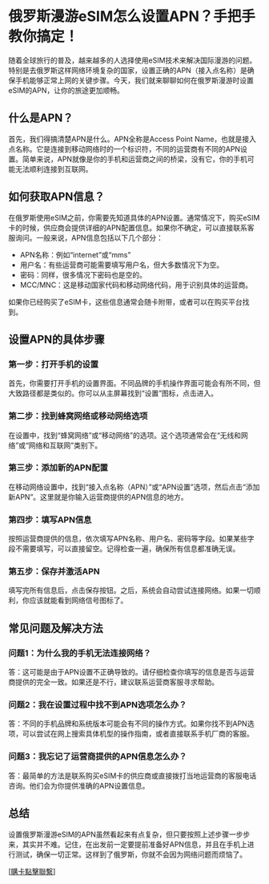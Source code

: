 # 俄罗斯漫游eSIM怎么设置APN？手把手教你搞定！

随着全球旅行的普及，越来越多的人选择使用eSIM技术来解决国际漫游的问题。特别是去俄罗斯这样网络环境复杂的国家，设置正确的APN（接入点名称）是确保手机能够正常上网的关键步骤。今天，我们就来聊聊如何在俄罗斯漫游时设置eSIM的APN，让你的旅途更加顺畅。

## 什么是APN？

首先，我们得搞清楚APN是什么。APN全称是Access Point Name，也就是接入点名称。它是连接到移动网络时的一个标识符，不同的运营商有不同的APN设置。简单来说，APN就像是你的手机和运营商之间的桥梁，没有它，你的手机可能无法顺利连接到互联网。

## 如何获取APN信息？

在俄罗斯使用eSIM之前，你需要先知道具体的APN设置。通常情况下，购买eSIM卡的时候，供应商会提供详细的APN配置信息。如果你不确定，可以直接联系客服询问。一般来说，APN信息包括以下几个部分：

- APN名称：例如“internet”或“mms”
- 用户名：有些运营商可能需要填写用户名，但大多数情况下为空。
- 密码：同样，很多情况下密码也是空的。
- MCC/MNC：这是移动国家代码和移动网络代码，用于识别具体的运营商。

如果你已经购买了eSIM卡，这些信息通常会随卡附带，或者可以在购买平台找到。

## 设置APN的具体步骤

### 第一步：打开手机的设置

首先，你需要打开手机的设置界面。不同品牌的手机操作界面可能会有所不同，但大致路径都是类似的。你可以从主屏幕找到“设置”图标，点击进入。

### 第二步：找到蜂窝网络或移动网络选项

在设置中，找到“蜂窝网络”或“移动网络”的选项。这个选项通常会在“无线和网络”或“网络和互联网”类别下。

### 第三步：添加新的APN配置

在移动网络设置中，找到“接入点名称（APN）”或“APN设置”选项，然后点击“添加新APN”。这里就是你输入运营商提供的APN信息的地方。

### 第四步：填写APN信息

按照运营商提供的信息，依次填写APN名称、用户名、密码等字段。如果某些字段不需要填写，可以直接留空。记得检查一遍，确保所有信息都准确无误。

### 第五步：保存并激活APN

填写完所有信息后，点击保存按钮。之后，系统会自动尝试连接网络。如果一切顺利，你应该就能看到网络信号图标了。

## 常见问题及解决方法

### 问题1：为什么我的手机无法连接网络？

答：这可能是由于APN设置不正确导致的。请仔细检查你填写的信息是否与运营商提供的完全一致。如果还是不行，建议联系运营商客服寻求帮助。

### 问题2：我在设置过程中找不到APN选项怎么办？

答：不同的手机品牌和系统版本可能会有不同的操作方式。如果你找不到APN选项，可以尝试在网上搜索具体机型的操作指南，或者直接联系手机厂商的客服。

### 问题3：我忘记了运营商提供的APN信息怎么办？

答：最简单的方法是联系购买eSIM卡的供应商或直接拨打当地运营商的客服电话咨询。他们会为你提供准确的APN设置信息。

## 总结

设置俄罗斯漫游eSIM的APN虽然看起来有点复杂，但只要按照上述步骤一步步来，其实并不难。记住，在出发前一定要提前准备好APN信息，并且在手机上进行测试，确保一切正常。这样到了俄罗斯，你就不会因为网络问题而烦恼了。

[[購卡點擊聯繫](https://t.me/s/esim1088)]